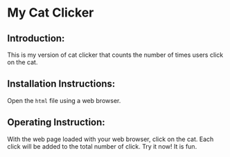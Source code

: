 # My Cat Clicker
## Introduction:
This is my version of cat clicker that counts the number of times users click on the cat. 

## Installation Instructions:
Open the `html` file using a web browser.

## Operating Instruction:
With the web page loaded with your web browser, click on the cat. Each click will be added to the total number of click. 
Try it now! It is fun.
